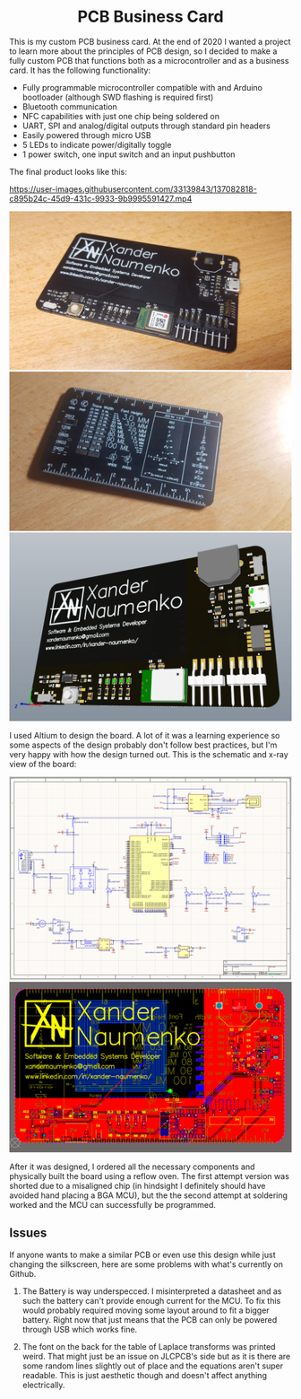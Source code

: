 <h1 align="center">
  <br />
  PCB Business Card
</h1>

This is my custom PCB business card. At the end of 2020 I wanted a project to learn more about the principles of PCB design, so I decided to make a fully custom PCB that functions both as a microcontroller and as a business card. It has the following functionality: 

- Fully programmable microcontroller compatible with and Arduino bootloader (although SWD flashing is required first)
- Bluetooth communication
- NFC capabilities with just one chip being soldered on
- UART, SPI and analog/digital outputs through standard pin headers
- Easily powered through micro USB
- 5 LEDs to indicate power/digitally toggle
- 1 power switch, one input switch and an input pushbutton

The final product looks like this: 

https://user-images.githubusercontent.com/33139843/137082818-c895b24c-45d9-431c-9933-9b9995591427.mp4

![business card](images/populated.jpg)
![card back](images/back.jpg)
![business card model](images/populated-model.png)

I used Altium to design the board. A lot of it was a learning experience so some aspects of the design probably don't follow best practices, but I'm very happy with how the design turned out. This is the schematic and x-ray view of the board: 

![schematic](images/schematic.png)
![schematic](images/xray.png)

After it was designed, I ordered all the necessary components and physically built the board using a reflow oven. The first attempt version was shorted due to a misaligned chip (in hindsight I definitely should have avoided hand placing a BGA MCU), but the the second attempt at soldering worked and the MCU can successfully be programmed. 

## Issues

If anyone wants to make a similar PCB or even use this design while just changing the silkscreen, here are some problems with what's currently on Github. 

1. The Battery is way underspecced. I misinterpreted a datasheet and as such the battery can't provide enough current for the MCU. To fix this would probably required moving some layout around to fit a bigger battery. Right now that just means that the PCB can only be powered through USB which works fine. 

2. The font on the back for the table of Laplace transforms was printed weird. That might just be an issue on JLCPCB's side but as it is there are some random lines slightly out of place and the equations aren't super readable. This is just aesthetic though and doesn't affect anything electrically. 
